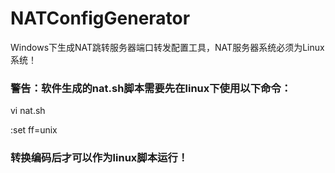 # NATConfigGenerator
Windows下生成NAT跳转服务器端口转发配置工具，NAT服务器系统必须为Linux系统！

### 警告：软件生成的nat.sh脚本需要先在linux下使用以下命令：

vi nat.sh

:set ff=unix

### 转换编码后才可以作为linux脚本运行！
